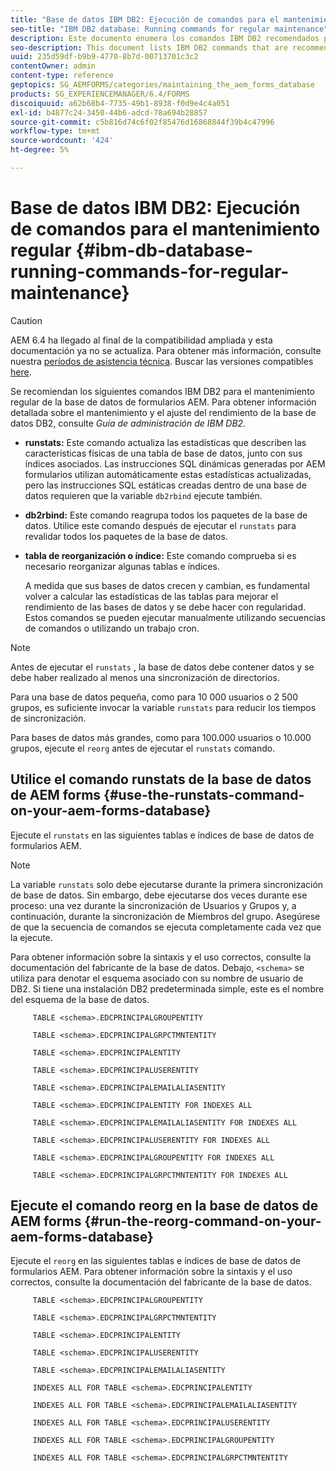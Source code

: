 ```yaml
---
title: "Base de datos IBM DB2: Ejecución de comandos para el mantenimiento regular"
seo-title: "IBM DB2 database: Running commands for regular maintenance"
description: Este documento enumera los comandos IBM DB2 recomendados para el mantenimiento regular de la base de datos de formularios AEM.
seo-description: This document lists IBM DB2 commands that are recommended for regular maintenance of your AEM forms database.
uuid: 235d59df-b9b9-4770-8b7d-00713701c3c2
contentOwner: admin
content-type: reference
geptopics: SG_AEMFORMS/categories/maintaining_the_aem_forms_database
products: SG_EXPERIENCEMANAGER/6.4/FORMS
discoiquuid: a62b68b4-7735-49b1-8938-f0d9e4c4a051
exl-id: b4877c24-3450-44b6-adcd-78a694b28857
source-git-commit: c5b816d74c6f02f85476d16868844f39b4c47996
workflow-type: tm+mt
source-wordcount: '424'
ht-degree: 5%

---
```


# Base de datos IBM DB2: Ejecución de comandos para el mantenimiento regular {#ibm-db-database-running-commands-for-regular-maintenance}

>[!CAUTION]
>
>AEM 6.4 ha llegado al final de la compatibilidad ampliada y esta documentación ya no se actualiza. Para obtener más información, consulte nuestra [períodos de asistencia técnica](https://helpx.adobe.com/es/support/programs/eol-matrix.html). Buscar las versiones compatibles [here](https://experienceleague.adobe.com/docs/).

Se recomiendan los siguientes comandos IBM DB2 para el mantenimiento regular de la base de datos de formularios AEM. Para obtener información detallada sobre el mantenimiento y el ajuste del rendimiento de la base de datos DB2, consulte *Guía de administración de IBM DB2*.

* **runstats:** Este comando actualiza las estadísticas que describen las características físicas de una tabla de base de datos, junto con sus índices asociados. Las instrucciones SQL dinámicas generadas por AEM formularios utilizan automáticamente estas estadísticas actualizadas, pero las instrucciones SQL estáticas creadas dentro de una base de datos requieren que la variable `db2rbind` ejecute también.
* **db2rbind:** Este comando reagrupa todos los paquetes de la base de datos. Utilice este comando después de ejecutar el `runstats` para revalidar todos los paquetes de la base de datos.
* **tabla de reorganización o índice:** Este comando comprueba si es necesario reorganizar algunas tablas e índices.

   A medida que sus bases de datos crecen y cambian, es fundamental volver a calcular las estadísticas de las tablas para mejorar el rendimiento de las bases de datos y se debe hacer con regularidad. Estos comandos se pueden ejecutar manualmente utilizando secuencias de comandos o utilizando un trabajo cron.

>[!NOTE]
>
>Antes de ejecutar el `runstats` , la base de datos debe contener datos y se debe haber realizado al menos una sincronización de directorios.

Para una base de datos pequeña, como para 10 000 usuarios o 2 500 grupos, es suficiente invocar la variable `runstats` para reducir los tiempos de sincronización.

Para bases de datos más grandes, como para 100.000 usuarios o 10.000 grupos, ejecute el `reorg` antes de ejecutar el `runstats` comando.

## Utilice el comando runstats de la base de datos de AEM forms {#use-the-runstats-command-on-your-aem-forms-database}

Ejecute el `runstats` en las siguientes tablas e índices de base de datos de formularios AEM.

>[!NOTE]
>
>La variable `runstats` solo debe ejecutarse durante la primera sincronización de base de datos. Sin embargo, debe ejecutarse dos veces durante ese proceso: una vez durante la sincronización de Usuarios y Grupos y, a continuación, durante la sincronización de Miembros del grupo. Asegúrese de que la secuencia de comandos se ejecuta completamente cada vez que la ejecute.

Para obtener información sobre la sintaxis y el uso correctos, consulte la documentación del fabricante de la base de datos. Debajo, `<schema>` se utiliza para denotar el esquema asociado con su nombre de usuario de DB2. Si tiene una instalación DB2 predeterminada simple, este es el nombre del esquema de la base de datos.

```as3
     TABLE <schema>.EDCPRINCIPALGROUPENTITY 
  
     TABLE <schema>.EDCPRINCIPALGRPCTMNTENTITY 
  
     TABLE <schema>.EDCPRINCIPALENTITY 
  
     TABLE <schema>.EDCPRINCIPALUSERENTITY 
  
     TABLE <schema>.EDCPRINCIPALEMAILALIASENTITY 
  
     TABLE <schema>.EDCPRINCIPALENTITY FOR INDEXES ALL 
  
     TABLE <schema>.EDCPRINCIPALEMAILALIASENTITY FOR INDEXES ALL 
  
     TABLE <schema>.EDCPRINCIPALUSERENTITY FOR INDEXES ALL 
  
     TABLE <schema>.EDCPRINCIPALGROUPENTITY FOR INDEXES ALL 
  
     TABLE <schema>.EDCPRINCIPALGRPCTMNTENTITY FOR INDEXES ALL
```

## Ejecute el comando reorg en la base de datos de AEM forms {#run-the-reorg-command-on-your-aem-forms-database}

Ejecute el `reorg` en las siguientes tablas e índices de base de datos de formularios AEM. Para obtener información sobre la sintaxis y el uso correctos, consulte la documentación del fabricante de la base de datos.

```as3
     TABLE <schema>.EDCPRINCIPALGROUPENTITY 
  
     TABLE <schema>.EDCPRINCIPALGRPCTMNTENTITY 
  
     TABLE <schema>.EDCPRINCIPALENTITY 
  
     TABLE <schema>.EDCPRINCIPALUSERENTITY 
  
     TABLE <schema>.EDCPRINCIPALEMAILALIASENTITY 
  
     INDEXES ALL FOR TABLE <schema>.EDCPRINCIPALENTITY 
  
     INDEXES ALL FOR TABLE <schema>.EDCPRINCIPALEMAILALIASENTITY 
  
     INDEXES ALL FOR TABLE <schema>.EDCPRINCIPALUSERENTITY 
  
     INDEXES ALL FOR TABLE <schema>.EDCPRINCIPALGROUPENTITY 
  
     INDEXES ALL FOR TABLE <schema>.EDCPRINCIPALGRPCTMNTENTITY
```
